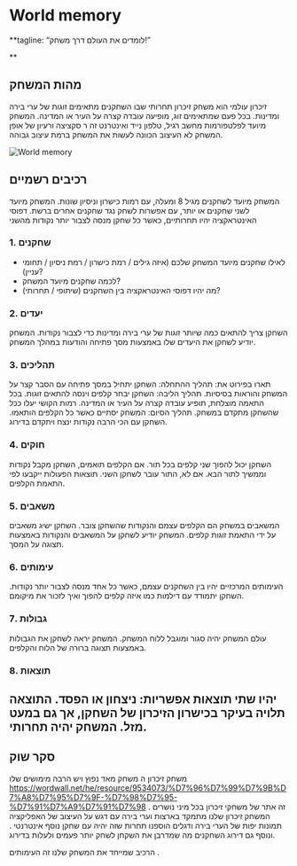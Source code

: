 # World memory

**tagline: “לומדים את העולם דרך משחק!”



**

## מהות המשחק

זיכרון עולמי הוא משחק זיכרון תחרותי שבו השחקנים מתאימים זוגות של ערי בירה ומדינות. בכל פעם שמתאימים זוג, מופיעה עובדה קצרה על העיר או המדינה. המשחק מיועד לפלטפורמות מחשב רגיל, טלפון נייד ואינטרנט
זה ר סקציצה ורעיון של אופן המשחק לא העיצוב הכוונה לעשות את המשחק ברמת עיצוב גבוהה.


![World memory](https://github.com/user-attachments/assets/acca618f-aa25-4208-9cb8-5a5d989d3bc3)



## רכיבים רשמיים
המשחק מיועד לשחקנים מגיל 8 ומעלה, עם רמות כישרון וניסיון שונות.
המשחק מיועד לשני שחקנים או יותר, עם אפשרות לשחק נגד שחקנים אחרים ברשת.
דפוסי האינטראקציה יהיו תחרותיים, כאשר כל שחקן מנסה לצבור יותר נקודות מהשני
### 1. שחקנים

* לאילו שחקנים מיועד המשחק שלכם (איזה גילים / רמת כישרון / רמת ניסיון / תחומי עניין)?
* לכמה שחקנים מיועד המשחק?
* מה יהיו דפוסי האינטראקציה בין השחקנים (שיתופי / תחרותי)?

### 2. יעדים

השחקן צריך להתאים כמה שיותר זוגות של ערי בירה ומדינות כדי לצבור נקודות.
המשחק יודיע לשחקן את היעדים שלו באמצעות מסך פתיחה והודעות במהלך המשחק.


### 3. תהליכים

תארו בפירוט את:
תהליך ההתחלה: השחקן יתחיל במסך פתיחה עם הסבר קצר על המשחק והוראות בסיסיות.
תהליך הליבה: השחקן יבחר קלפים וינסה להתאים זוגות. בכל התאמה מוצלחת, תופיע עובדה קצרה על העיר או המדינה. רמות הקושי יעלו ככל שהשחקן מתקדם במשחק.
תהליך הסיום: המשחק יסתיים כאשר כל הקלפים הותאמו. השחקן עם הכי הרבה נקודות ינצח ויתקדם בדירוג.


### 4. חוקים
השחקן יכול להפוך שני קלפים בכל תור.
אם הקלפים תואמים, השחקן מקבל נקודות וממשיך לתור הבא. אם לא, התור עובר לשחקן השני.
תוצאות הפעולות ייקבעו לפי התאמת הקלפים.


### 5. משאבים
המשאבים במשחק הם הקלפים עצמם והנקודות שהשחקן צובר.
השחקן ישיג משאבים על ידי התאמת זוגות קלפים.
המשחק יודיע לשחקן על המשאבים והנקודות באמצעות תצוגה על המסך.

### 6. עימותים
העימותים המרכזיים יהיו בין השחקנים עצמם, כאשר כל אחד מנסה לצבור יותר נקודות.
השחקן יתמודד עם דילמות כמו איזה קלפים להפוך ואיך לזכור את מיקומם.

### 7. גבולות
עולם המשחק יהיה סגור ומוגבל ללוח המשחק.
המשחק יראה לשחקן את הגבולות באמצעות תצוגה ברורה של הלוח והקלפים.

### 8. תוצאות
יהיו שתי תוצאות אפשריות: ניצחון או הפסד.
התוצאה תלויה בעיקר בכישרון הזיכרון של השחקן, אך גם במעט מזל.
המשחק יהיה תחרותי.
---

## סקר שוק
משחק זיכרון ה משחק מאד נפוץ ויש הרבה מימושים שלו 
https://wordwall.net/he/resource/9534073/%D7%96%D7%99%D7%9B%D7%A8%D7%95%D7%9F-%D7%98%D7%95-%D7%91%D7%A9%D7%91%D7%98 
זה אתר של משחקי זיכרון בכל מיני נושרים .
המשחק זיכרון שלנו מתמקד בארצות וערי בירה עם דגש על העיצוב של האפליקציה תמונות יפות של הערי בירה ודגלים 
הוספנו תחרות שזה יהיה עם שחקן נוסף אינטרנטי . ונוסף גם דירוג השחקנים מה שמדרבן את השקחן לשחק יותר פעמים ולעלות בדירוג.

הרכיב שמייחד את המשחק שלנו זה העימותים .
